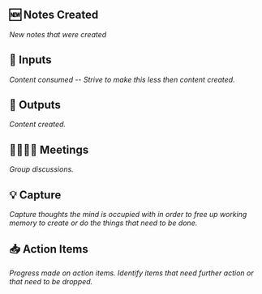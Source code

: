 
## 🆕 Notes Created
*New notes that were created*

## 🍗 Inputs
*Content consumed -- Strive to make this less then content created.*

## 💩 Outputs
*Content created.*

## 🧛‍♂🧛‍♀ Meetings
*Group discussions.*

## 💡 Capture
*Capture thoughts the mind is occupied with in order to free up working memory to create or do the things that need to be done.*

## 📥 Action Items
*Progress made on action items. Identify items that need further action or that need to be dropped.*
